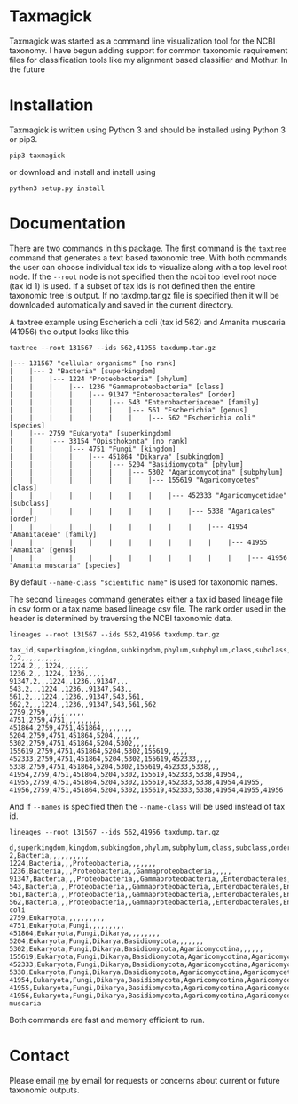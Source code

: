 # Taxmagick

Taxmagick was started as a command line visualization tool for the NCBI taxonomy.
I have begun adding support for common taxonomic requirement files for classification
tools like my alignment based classifier and Mothur. In the future 

# Installation

Taxmagick is written using Python 3 and should be installed using Python 3 or pip3.

```
pip3 taxmagick
```

or download and install and install using

```
python3 setup.py install
```

# Documentation

There are two commands in this package.  The first command is the `taxtree`
command that generates a text based taxonomic tree.  With both commands 
the user can choose individual tax ids to visualize along with a top level 
root node.  If the `--root` node is not specified then the ncbi top level root 
node (tax id 1) is used.  If a subset of tax ids is not defined then the entire 
taxonomic tree is output.  If no taxdmp.tar.gz file is specified then it will be 
downloaded automatically and saved in the current directory.

A taxtree example using Escherichia coli (tax id 562) and Amanita muscaria (41956) the 
output looks like this

```
taxtree --root 131567 --ids 562,41956 taxdump.tar.gz

|--- 131567 "cellular organisms" [no rank]
|    |--- 2 "Bacteria" [superkingdom]
|    |    |--- 1224 "Proteobacteria" [phylum]
|    |    |    |--- 1236 "Gammaproteobacteria" [class]
|    |    |    |    |--- 91347 "Enterobacterales" [order]
|    |    |    |    |    |--- 543 "Enterobacteriaceae" [family]
|    |    |    |    |    |    |--- 561 "Escherichia" [genus]
|    |    |    |    |    |    |    |--- 562 "Escherichia coli" [species]
|    |--- 2759 "Eukaryota" [superkingdom]
|    |    |--- 33154 "Opisthokonta" [no rank]
|    |    |    |--- 4751 "Fungi" [kingdom]
|    |    |    |    |--- 451864 "Dikarya" [subkingdom]
|    |    |    |    |    |--- 5204 "Basidiomycota" [phylum]
|    |    |    |    |    |    |--- 5302 "Agaricomycotina" [subphylum]
|    |    |    |    |    |    |    |--- 155619 "Agaricomycetes" [class]
|    |    |    |    |    |    |    |    |--- 452333 "Agaricomycetidae" [subclass]
|    |    |    |    |    |    |    |    |    |--- 5338 "Agaricales" [order]
|    |    |    |    |    |    |    |    |    |    |--- 41954 "Amanitaceae" [family]
|    |    |    |    |    |    |    |    |    |    |    |--- 41955 "Amanita" [genus]
|    |    |    |    |    |    |    |    |    |    |    |    |--- 41956 "Amanita muscaria" [species]
```

By default `--name-class "scientific name"` is used for taxonomic names.

The second `lineages` command generates either a tax id based lineage file in 
csv form or a tax name based lineage csv file.  The rank order used in the 
header is determined by traversing the NCBI taxonomic data.

```
lineages --root 131567 --ids 562,41956 taxdump.tar.gz

tax_id,superkingdom,kingdom,subkingdom,phylum,subphylum,class,subclass,order,family,genus,species
2,2,,,,,,,,,,
1224,2,,,1224,,,,,,,
1236,2,,,1224,,1236,,,,,
91347,2,,,1224,,1236,,91347,,,
543,2,,,1224,,1236,,91347,543,,
561,2,,,1224,,1236,,91347,543,561,
562,2,,,1224,,1236,,91347,543,561,562
2759,2759,,,,,,,,,,
4751,2759,4751,,,,,,,,,
451864,2759,4751,451864,,,,,,,,
5204,2759,4751,451864,5204,,,,,,,
5302,2759,4751,451864,5204,5302,,,,,,
155619,2759,4751,451864,5204,5302,155619,,,,,
452333,2759,4751,451864,5204,5302,155619,452333,,,,
5338,2759,4751,451864,5204,5302,155619,452333,5338,,,
41954,2759,4751,451864,5204,5302,155619,452333,5338,41954,,
41955,2759,4751,451864,5204,5302,155619,452333,5338,41954,41955,
41956,2759,4751,451864,5204,5302,155619,452333,5338,41954,41955,41956
```
And if `--names` is specified then the `--name-class` will be used instead of tax id.

```
lineages --root 131567 --ids 562,41956 taxdump.tar.gz

d,superkingdom,kingdom,subkingdom,phylum,subphylum,class,subclass,order,family,genus,species
2,Bacteria,,,,,,,,,,
1224,Bacteria,,,Proteobacteria,,,,,,,
1236,Bacteria,,,Proteobacteria,,Gammaproteobacteria,,,,,
91347,Bacteria,,,Proteobacteria,,Gammaproteobacteria,,Enterobacterales,,,
543,Bacteria,,,Proteobacteria,,Gammaproteobacteria,,Enterobacterales,Enterobacteriaceae,,
561,Bacteria,,,Proteobacteria,,Gammaproteobacteria,,Enterobacterales,Enterobacteriaceae,Escherichia,
562,Bacteria,,,Proteobacteria,,Gammaproteobacteria,,Enterobacterales,Enterobacteriaceae,Escherichia,Escherichia coli
2759,Eukaryota,,,,,,,,,,
4751,Eukaryota,Fungi,,,,,,,,,
451864,Eukaryota,Fungi,Dikarya,,,,,,,,
5204,Eukaryota,Fungi,Dikarya,Basidiomycota,,,,,,,
5302,Eukaryota,Fungi,Dikarya,Basidiomycota,Agaricomycotina,,,,,,
155619,Eukaryota,Fungi,Dikarya,Basidiomycota,Agaricomycotina,Agaricomycetes,,,,,
452333,Eukaryota,Fungi,Dikarya,Basidiomycota,Agaricomycotina,Agaricomycetes,Agaricomycetidae,,,,
5338,Eukaryota,Fungi,Dikarya,Basidiomycota,Agaricomycotina,Agaricomycetes,Agaricomycetidae,Agaricales,,,
41954,Eukaryota,Fungi,Dikarya,Basidiomycota,Agaricomycotina,Agaricomycetes,Agaricomycetidae,Agaricales,Amanitaceae,,
41955,Eukaryota,Fungi,Dikarya,Basidiomycota,Agaricomycotina,Agaricomycetes,Agaricomycetidae,Agaricales,Amanitaceae,Amanita,
41956,Eukaryota,Fungi,Dikarya,Basidiomycota,Agaricomycotina,Agaricomycetes,Agaricomycetidae,Agaricales,Amanitaceae,Amanita,Amanita muscaria
```

Both commands are fast and memory efficient to run.

# Contact

Please email [me](https://github.com/crosenth) by email for requests or concerns about current or
future taxonomic outputs.
